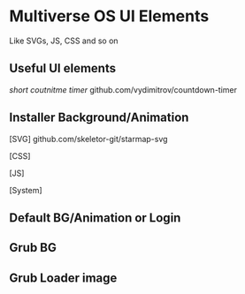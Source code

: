# Multiverse OS UI Elements 
Like SVGs, JS, CSS and so on


## Useful UI elements

_short coutnitme timer_
github.com/vydimitrov/countdown-timer

## Installer Background/Animation

[SVG]
github.com/skeletor-git/starmap-svg


[CSS]


[JS]


[System]


## Default BG/Animation or Login


## Grub BG


## Grub Loader image
